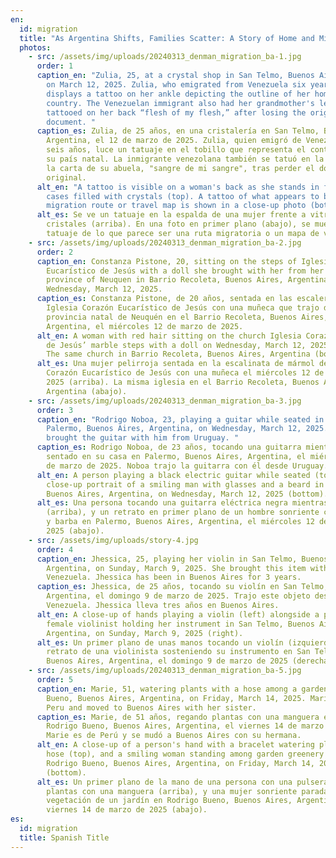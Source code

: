 ```yaml
---
en:
  id: migration
  title: "As Argentina Shifts, Families Scatter: A Story of Home and Migration"
  photos:
    - src: /assets/img/uploads/20240313_denman_migration_ba-1.jpg
      order: 1
      caption_en: "Zulia, 25, at a crystal shop in San Telmo, Buenos Aires, Argentina,
        on March 12, 2025. Zulia, who emigrated from Venezuela six years ago,
        displays a tattoo on her ankle depicting the outline of her home
        country. The Venezuelan immigrant also had her grandmother's letter
        tattooed on her back “flesh of my flesh,” after losing the original
        document. "
      caption_es: Zulia, de 25 años, en una cristalería en San Telmo, Buenos Aires,
        Argentina, el 12 de marzo de 2025. Zulia, quien emigró de Venezuela hace
        seis años, luce un tatuaje en el tobillo que representa el contorno de
        su país natal. La inmigrante venezolana también se tatuó en la espalda
        la carta de su abuela, "sangre de mi sangre", tras perder el documento
        original.
      alt_en: "A tattoo is visible on a woman's back as she stands in front of display
        cases filled with crystals (top). A tattoo of what appears to be a
        migration route or travel map is shown in a close-up photo (bottom). "
      alt_es: Se ve un tatuaje en la espalda de una mujer frente a vitrinas llenas de
        cristales (arriba). En una foto en primer plano (abajo), se muestra un
        tatuaje de lo que parece ser una ruta migratoria o un mapa de viaje.
    - src: /assets/img/uploads/20240313_denman_migration_ba-2.jpg
      order: 2
      caption_en: Constanza Pistone, 20, sitting on the steps of Iglesia Corazón
        Eucarístico de Jesús with a doll she brought with her from her home
        province of Neuquen in Barrio Recoleta, Buenos Aires, Argentina, on
        Wednesday, March 12, 2025.
      caption_es: Constanza Pistone, de 20 años, sentada en las escaleras de la
        Iglesia Corazón Eucarístico de Jesús con una muñeca que trajo desde su
        provincia natal de Neuquén en el Barrio Recoleta, Buenos Aires,
        Argentina, el miércoles 12 de marzo de 2025.
      alt_en: A woman with red hair sitting on the church Iglesia Corazón Eucarístico
        de Jesús’ marble steps with a doll on Wednesday, March 12, 2025 (top).
        The same church in Barrio Recoleta, Buenos Aires, Argentina (bottom).
      alt_es: Una mujer pelirroja sentada en la escalinata de mármol de la Iglesia
        Corazón Eucarístico de Jesús con una muñeca el miércoles 12 de marzo de
        2025 (arriba). La misma iglesia en el Barrio Recoleta, Buenos Aires,
        Argentina (abajo).
    - src: /assets/img/uploads/20240313_denman_migration_ba-3.jpg
      order: 3
      caption_en: "Rodrigo Noboa, 23, playing a guitar while seated in his home in
        Palermo, Buenos Aires, Argentina, on Wednesday, March 12, 2025. Noboa
        brought the guitar with him from Uruguay. "
      caption_es: Rodrigo Noboa, de 23 años, tocando una guitarra mientras está
        sentado en su casa en Palermo, Buenos Aires, Argentina, el miércoles 12
        de marzo de 2025. Noboa trajo la guitarra con él desde Uruguay.
      alt_en: A person playing a black electric guitar while seated (top), and a
        close-up portrait of a smiling man with glasses and a beard in Palermo,
        Buenos Aires, Argentina, on Wednesday, March 12, 2025 (bottom).
      alt_es: Una persona tocando una guitarra eléctrica negra mientras está sentada
        (arriba), y un retrato en primer plano de un hombre sonriente con gafas
        y barba en Palermo, Buenos Aires, Argentina, el miércoles 12 de marzo de
        2025 (abajo).
    - src: /assets/img/uploads/story-4.jpg
      order: 4
      caption_en: Jhessica, 25, playing her violin in San Telmo, Buenos Aires,
        Argentina, on Sunday, March 9, 2025. She brought this item with her from
        Venezuela. Jhessica has been in Buenos Aires for 3 years.
      caption_es: Jhessica, de 25 años, tocando su violín en San Telmo, Buenos Aires,
        Argentina, el domingo 9 de marzo de 2025. Trajo este objeto desde
        Venezuela. Jhessica lleva tres años en Buenos Aires.
      alt_en: A close-up of hands playing a violin (left) alongside a portrait of a
        female violinist holding her instrument in San Telmo, Buenos Aires,
        Argentina, on Sunday, March 9, 2025 (right).
      alt_es: Un primer plano de unas manos tocando un violín (izquierda) junto a un
        retrato de una violinista sosteniendo su instrumento en San Telmo,
        Buenos Aires, Argentina, el domingo 9 de marzo de 2025 (derecha).
    - src: /assets/img/uploads/20240313_denman_migration_ba-5.jpg
      order: 5
      caption_en: Marie, 51, watering plants with a hose among a garden in Rodrigo
        Bueno, Buenos Aires, Argentina, on Friday, March 14, 2025. Marie is from
        Peru and moved to Buenos Aires with her sister.
      caption_es: Marie, de 51 años, regando plantas con una manguera en un jardín en
        Rodrigo Bueno, Buenos Aires, Argentina, el viernes 14 de marzo de 2025.
        Marie es de Perú y se mudó a Buenos Aires con su hermana.
      alt_en: A close-up of a person's hand with a bracelet watering plants with a
        hose (top), and a smiling woman standing among garden greenery in
        Rodrigo Bueno, Buenos Aires, Argentina, on Friday, March 14, 2025
        (bottom).
      alt_es: Un primer plano de la mano de una persona con una pulsera regando
        plantas con una manguera (arriba), y una mujer sonriente parada entre la
        vegetación de un jardín en Rodrigo Bueno, Buenos Aires, Argentina, el
        viernes 14 de marzo de 2025 (abajo).
es:
  id: migration
  title: Spanish Title
---
```

